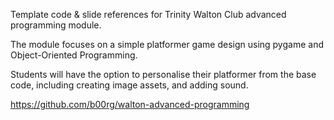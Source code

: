 Template code & slide references for Trinity Walton Club advanced programming module. 

The module focuses on a simple platformer game design using pygame and Object-Oriented Programming. 

Students will have the option to personalise their platformer from the base code, including creating image assets, and adding sound. 

https://github.com/b00rg/walton-advanced-programming
